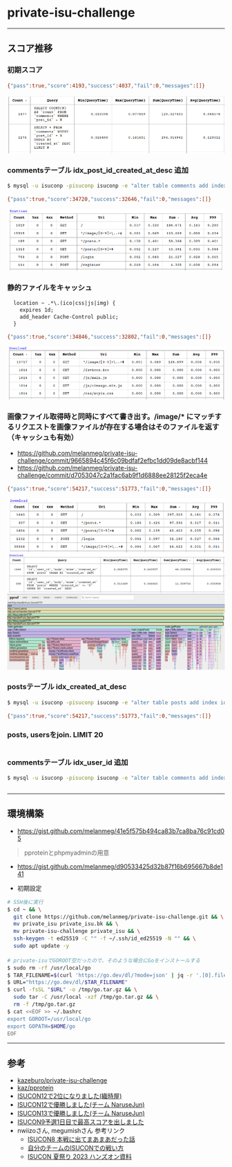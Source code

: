 # private-isu-challenge

---

## スコア推移

### 初期スコア
```bash
{"pass":true,"score":4193,"success":4037,"fail":0,"messages":[]}
```
![slowlog](./images/1.PNG)

### commentsテーブル idx_post_id_created_at_desc 追加
```bash
$ mysql -u isuconp -pisuconp isuconp -e "alter table comments add index idx_post_id_created_at_desc (post_id, created_at DESC);"
```
```bash
{"pass":true,"score":34720,"success":32646,"fail":0,"messages":[]}
```
![httplog](./images/2.PNG)

### 静的ファイルをキャッシュ
```config
  location ~ .*\.(ico|css|js|img) {
    expires 1d;
    add_header Cache-Control public;
  }
```
```bash
{"pass":true,"score":34846,"success":32802,"fail":0,"messages":[]}
```
![httplog](./images/3.PNG)

### 画像ファイル取得時と同時にすべて書き出す。/image/* にマッチするリクエストを画像ファイルが存在する場合はそのファイルを返す（キャッシュも有効）
- https://github.com/melanmeg/private-isu-challenge/commit/9665894c45f6c09bdfaf2efbc1dd09de8acbf144
- https://github.com/melanmeg/private-isu-challenge/commit/d7053047c2a1fac6ab9f1d6888ee28125f2eca4e
```bash
{"pass":true,"score":54217,"success":51773,"fail":0,"messages":[]}
```
![httplog](./images/4.PNG)
![httplog](./images/4_2.PNG)
![httplog](./images/4_3.PNG)

### postsテーブル idx_created_at_desc
```bash
$ mysql -u isuconp -pisuconp isuconp -e "alter table posts add index idx_created_at_desc (created_at DESC);"
```
```bash
{"pass":true,"score":54217,"success":51773,"fail":0,"messages":[]}
```

### posts, usersをjoin. LIMIT 20
```bash
```

### commentsテーブル idx_user_id 追加
```bash
$ mysql -u isuconp -pisuconp isuconp -e "alter table comments add index idx_user_id (user_id);"
```
```bash
```

---

## 環境構築
- https://gist.github.com/melanmeg/41e5f575b494ca83b7ca8ba76c91cd05

> pproteinとphpmyadminの用意
- https://gist.github.com/melanmeg/d90533425d32b87f16b695667b8de141

- 初期設定
```bash
# SSH後に実行
$ cd ~ && \
  git clone https://github.com/melanmeg/private-isu-challenge.git && \
  mv private_isu private_isu.bk && \
  mv private-isu-challenge private_isu && \
  ssh-keygen -t ed25519 -C "" -f ~/.ssh/id_ed25519 -N "" && \
  sudo apt update -y

# private-isuでGOROOT空だったので、そのような場合にGoをインストールする
$ sudo rm -rf /usr/local/go
$ TAR_FILENAME=$(curl 'https://go.dev/dl/?mode=json' | jq -r '.[0].files[] | select(.os == "linux" and .arch == "amd64" and .kind == "archive") | .filename')
$ URL="https://go.dev/dl/$TAR_FILENAME"
$ curl -fsSL "$URL" -o /tmp/go.tar.gz && \
  sudo tar -C /usr/local -xzf /tmp/go.tar.gz && \
  rm -f /tmp/go.tar.gz
$ cat <<EOF >> ~/.bashrc
export GOROOT=/usr/local/go
export GOPATH=$HOME/go
EOF
```

---

## 参考
- [kazeburo/private-isu-challenge](https://github.com/kazeburo/private-isu-challenge)
- [kaz/pprotein](https://github.com/kaz/pprotein)
- [ISUCON12で2位になりました(織時屋)](https://trap.jp/post/1710/)
- [ISUCON12で優勝しました(チーム NaruseJun)](https://zenn.dev/tohutohu/articles/8c34d1187e1b21)
- [ISUCON13で優勝しました(チーム NaruseJun)](https://zenn.dev/tohutohu/articles/923bdf5dcd73af)
- [ISUCON9予選1日目で最高スコアを出しました](https://to-hutohu.com/2019/09/09/isucon9-qual/#%E5%BD%93%E6%97%A5)
- nwiizoさん, megumishさん 参考リンク
  - [ISUCON8 本戦に出てまあまあだった話](https://hikalium.hatenablog.jp/entry/2018/10/20/225806)
  - [自分のチームのISUCONでの戦い方](https://catatsuy.medium.com/%E8%87%AA%E5%88%86%E3%81%AE%E3%83%81%E3%83%BC%E3%83%A0%E3%81%AEisucon%E3%81%A7%E3%81%AE%E6%88%A6%E3%81%84%E6%96%B9-c8fe121316aa)
  - [ISUCON 夏祭り 2023 ハンズオン資料](https://speakerdeck.com/rosylilly/isucon-xia-ji-ri-2023-hanzuonzi-liao)

